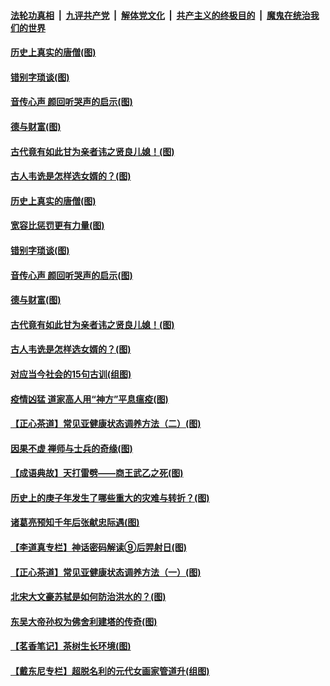 

####  [法轮功真相](../../../../basic/blob/master/README.md?t=07021102) &nbsp;|&nbsp; [九评共产党](../../../../9ping.md/blob/master/README.md?t=07021102) &nbsp;|&nbsp; [解体党文化](../../../../jtdwh.md/blob/master/README.md?t=07021102)  &nbsp;|&nbsp; [共产主义的终极目的](../../../../gczydzjmd.md/blob/master/README.md?t=07021102) &nbsp;|&nbsp; [魔鬼在统治我们的世界](../../../../mgztzwmdsj.md/blob/master/README.md?t=07021102) 

#### [历史上真实的唐僧(图)](../pages/p7/938101.md?t=07021102) 

#### [错别字琐谈(图)](../pages/p7/938316.md?t=07021102) 

#### [音传心声 颜回听哭声的启示(图)](../pages/p7/938099.md?t=07021102) 

#### [德与财富(图)](../pages/p7/938218.md?t=07021102) 

#### [古代竟有如此甘为亲者讳之贤良儿媳！(图)](../pages/p7/938117.md?t=07021102) 

#### [古人韦诜是怎样选女婿的？(图)](../pages/p7/938100.md?t=07021102) 

#### [历史上真实的唐僧(图)](../pages/p7/938101.md?t=07021102) 

#### [宽容比惩罚更有力量(图)](../pages/p7/938280.md?t=07021102) 

#### [错别字琐谈(图)](../pages/p7/938316.md?t=07021102) 

#### [音传心声 颜回听哭声的启示(图)](../pages/p7/938099.md?t=07021102) 

#### [德与财富(图)](../pages/p7/938218.md?t=07021102) 

#### [古代竟有如此甘为亲者讳之贤良儿媳！(图)](../pages/p7/938117.md?t=07021102) 

#### [古人韦诜是怎样选女婿的？(图)](../pages/p7/938100.md?t=07021102) 

#### [对应当今社会的15句古训(组图)](../pages/p7/938097.md?t=07021102) 

#### [疫情凶猛 道家高人用“神方”平息瘟疫(图)](../pages/p7/938004.md?t=07021102) 

#### [【正心茶道】常见亚健康状态调养方法（二）(图)](../pages/p7/937559.md?t=07021102) 

#### [因果不虚 禅师与士兵的奇缘(图)](../pages/p7/938092.md?t=07021102) 

#### [【成语典故】天打雷劈——商王武乙之死(图)](../pages/p7/937782.md?t=07021102) 

#### [历史上的庚子年发生了哪些重大的灾难与转折？(图)](../pages/p7/937991.md?t=07021102) 

#### [诸葛亮预知千年后张献忠际遇(图)](../pages/p7/937564.md?t=07021102) 

#### [【李道真专栏】神话密码解读⑨后羿射日(图)](../pages/p7/937560.md?t=07021102) 

#### [【正心茶道】常见亚健康状态调养方法（一）(图)](../pages/p7/937556.md?t=07021102) 

#### [北宋大文豪苏轼是如何防治洪水的？(图)](../pages/p7/937874.md?t=07021102) 

#### [东吴大帝孙权为佛舍利建塔的传奇(图)](../pages/p7/937764.md?t=07021102) 

#### [【茗香笔记】茶树生长环境(图)](../pages/p7/937562.md?t=07021102) 

#### [【戴东尼专栏】超脱名利的元代女画家管道升(组图)](../pages/p7/935043.md?t=07021102) 

